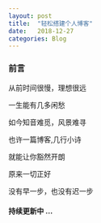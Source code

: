 ```yaml
---
layout: post
title:  "轻松搭建个人博客"
date:   2018-12-27
categories: Blog
---
```


### 前言

从前时间很慢，理想很远

一生能有几多闲愁

如今知音难觅，风景难寻

也许一篇博客,几行小诗

就能让你豁然开朗

原来一切正好

没有早一步，也没有迟一步

#### 持续更新中 ...
